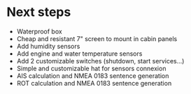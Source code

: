 
# Next steps

* Waterproof box
* Cheap and resistant 7" screen to mount in cabin panels
* Add humidity sensors
* Add engine and water temperature sensors
* Add 2 customizable switches (shutdown, start services...)
* Simple and customizable hat for sensors connexion
* AIS calculation and NMEA 0183 sentence generation
* ROT calculation and NMEA 0183 sentence generation


